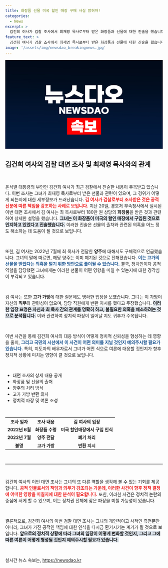 ```yaml
---
title: 화장품 선물 미국 할인 매장 구매 사실 밝혀져!
categories:
  - News
excerpt: >
  김건희 여사가 검찰 조사에서 최재영 목사로부터 받은 화장품과 선물에 대한 진술을 했습니다. 180만 원 상당의 화장품은 할인매장에서 구매한 것으로, 고가 가방은 반환했다고 밝혔습니다.
feature_text: >
  김건희 여사가 검찰 조사에서 최재영 목사로부터 받은 화장품과 선물에 대한 진술을 했습니다. 180만 원 상당의 화장품은 할인매장에서 구매한 것으로, 고가 가방은 반환했다고 밝혔습니다.
image: '/assets/img/newsdao_breakingnews.jpg'
---
```


<p><img src="/assets/img/newsdao_breakingnews.jpg" alt="bookingtag 속보" /></p>

<h2 data-ke-size="size26">김건희 여사의 검찰 대면 조사 및 최재영 목사와의 관계</h2>

<p data-ke-size="size16">&nbsp;</p>

<p data-ke-size="size16">윤석열 대통령의 부인인 김건희 여사가 최근 검찰에서 진술한 내용이 주목받고 있습니다. 이번 조사는 그녀가 최재영 목사로부터 받은 선물과 관련이 있으며, 그 경위가 어떻게 되는지에 대한 세부정보가 드러났습니다. <b><span style="color: #ee2323;">김 여사가 검찰로부터 조사받은 것은 공적 신분에 따른 책임을 강조하는 사례로 보입니다.</span></b> 지난 20일, 경호처 부속청사에서 실시된 이번 대면 조사에서 김 여사는 최 목사로부터 180만 원 상당의 <b>화장품</b>을 받은 것과 관련하여 상세한 설명을 했습니다. <b><span style="background-color: #21538527;">그녀는 이 화장품이 미국의 할인 매장에서 구입된 것으로 인지하고 있었다고 진술했습니다.</span></b> 이러한 진술은 선물의 출처와 관련된 의혹을 어느 정도 해소하는 데 도움이 될 것으로 보입니다. </p>

<p data-ke-size="size16">&nbsp;</p>

<p data-ke-size="size16">또한, 김 여사는 2022년 7월에 최 목사가 전달한 <b>양주</b>에 대해서도 구체적으로 언급했습니다. 그녀의 말에 따르면, 해당 양주는 이미 폐기된 것으로 전해졌습니다. <b><span style="color: #1a5490;">이는 고가의 선물을 받았다는 의혹을 덜기 위한 방안으로 풀이될 수 있습니다.</span></b> 결국, 정치인이자 공적 역할을 담당했던 그녀에게는 이러한 선물이 어떤 영향을 미칠 수 있는지에 대한 경각심이 부각되고 있습니다. </p>

<p data-ke-size="size16">&nbsp;</p>

<p data-ke-size="size16">김 여사는 또한 <b>고가 가방</b>에 대한 질문에도 명확한 입장을 보였습니다. 그녀는 이 가방이 자신의 <b>직무</b>와 관련성이 없으며, 담당 직원에게 반환 지시를 했다고 주장했습니다. <b><span style="background-color: #21538527;">이러한 입장 표명은 자신과 최 목사 간의 관계를 명확히 하고, 불필요한 의혹을 해소하려는 것으로 분석됩니다.</span></b> 이와 관련하여 정치적 파장이 일어날 지도 귀추가 주목됩니다. </p>

<p data-ke-size="size16">&nbsp;</p>

<p data-ke-size="size16">이번 사건을 통해 김건희 여사의 대응 방식이 어떻게 정치적 신뢰성을 형성하는 데 영향을 줄지, <b><span style="color: #1a5490;">그리고 국민의 시선에서 이 사건이 어떤 의미를 지닐 것인지 예의주시할 필요가 있습니다.</span></b> 특히, 지도자의 배우자로서 그녀가 어떤 식으로 여론에 대응할 것인지가 향후 정치적 상황에 미치는 영향이 클 것으로 보입니다.</p>

<p data-ke-size="size16">&nbsp;</p>

<ul>
    <li>대면 조사의 상세 내용 공개</li>
    <li>화장품 및 선물의 출처</li>
    <li>양주의 처리 방식</li>
    <li>고가 가방 반환 의사</li>
    <li>정치적 파장 및 여론 조성</li>
</ul>

<p data-ke-size="size16">&nbsp;</p>

<table style="width: 100%;">
    <tr>
        <td style="text-align: center; height: 17px;"><b>조사 일자</b></td>
        <td style="text-align: center; height: 17px;"><b>조사 내용</b></td>
        <td style="text-align: center; height: 17px;"><b>김 여사의 입장</b></td>
    </tr>
    <tr>
        <td style="text-align: center; height: 17px;"><b>2022년 6월</b></td>
        <td style="text-align: center; height: 17px;"><b>화장품 수령</b></td>
        <td style="text-align: center; height: 17px;"><b>미국 할인매장에서 구입 인식</b></td>
    </tr>
    <tr>
        <td style="text-align: center; height: 17px;"><b>2022년 7월</b></td>
        <td style="text-align: center; height: 17px;"><b>양주 전달</b></td>
        <td style="text-align: center; height: 17px;"><b>폐기 처리</b></td>
    </tr>
    <tr>
        <td style="text-align: center; height: 17px;"><b>불명</b></td>
        <td style="text-align: center; height: 17px;"><b>고가 가방</b></td>
        <td style="text-align: center; height: 17px;"><b>반환 지시</b></td>
    </tr>
</table>

<p data-ke-size="size16">&nbsp;</p>

<hr />

<p data-ke-size="size16">&nbsp;</p>

<p data-ke-size="size16">김건희 여사의 이번 대면 조사는 그녀의 또 다른 역할을 생각해 볼 수 있는 기회를 제공합니다. <b><span style="color: #ee2323;">공적 인물로서의 책임과 의무가 강조되는 가운데, 이러한 사건이 향후 정책 결정에 어떠한 영향을 미칠지에 대한 분석이 필요합니다.</span></b> 또한, 이러한 사건은 정치적 논란의 중심에 서게 할 수 있으며, 이는 정치권 전체에 잦은 파장을 미칠 가능성이 있습니다. </p>

<p data-ke-size="size16">&nbsp;</p>

<p data-ke-size="size16">결론적으로, 김건희 여사의 이번 검찰 대면 조사는 그녀의 개인적이고 사적인 측면뿐만 아니라, 그녀가 가진 공적인 책임에 대한 인식을 다시금 환기시키는 계기가 될 것으로 보입니다. <b><span style="background-color: #21538527;">앞으로의 정치적 상황에 따라 그녀의 입장이 어떻게 변화할 것인지, 그리고 그에 따른 여론이 어떻게 형성될 것인지 예의주시할 필요가 있습니다.</span></b></p>

<p data-ke-size="size16">&nbsp;</p>
실시간 뉴스 속보는, <a href="https://newsdao.kr" rel="dofollow">https://newsdao.kr</a>


